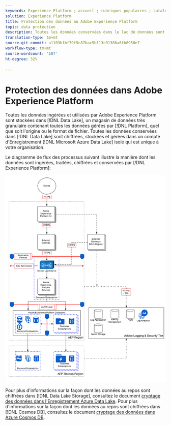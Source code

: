 ```yaml
---
keywords: Experience Platform ; accueil ; rubriques populaires ; catalogue ; protection des données ; chiffrement des données ; lac
solution: Experience Platform
title: Protection des données au Adobe Experience Platform
topic: data protection
description: Toutes les données conservées dans le lac de données sont chiffrées, stockées et gérées dans un compte Microsoft Azure Data Lake isolé, propre à votre organisation. Le diagramme de flux de processus suivant illustre comment les données sont ingérées, traitées, chiffrées et conservées par l’Experience Platform.
translation-type: tm+mt
source-git-commit: a1103bfbf79f9c87bac5b113c01386a6fb8950e7
workflow-type: tm+mt
source-wordcount: '187'
ht-degree: 32%

---
```



# Protection des données dans Adobe Experience Platform

Toutes les données ingérées et utilisées par Adobe Experience Platform sont stockées dans [!DNL Data Lake], un magasin de données très granulaire contenant toutes les données gérées par [!DNL Platform], quel que soit l&#39;origine ou le format de fichier. Toutes les données conservées dans [!DNL Data Lake] sont chiffrées, stockées et gérées dans un compte d&#39;Enregistrement [!DNL Microsoft Azure Data Lake] isolé qui est unique à votre organisation.

Le diagramme de flux des processus suivant illustre la manière dont les données sont ingérées, traitées, chiffrées et conservées par [!DNL Experience Platform]:

![](images/data-protection/flow.png)

Pour plus d&#39;informations sur la façon dont les données au repos sont chiffrées dans [!DNL Data Lake Storage], consultez le document [cryptage des données dans l&#39;Enregistrement Azure Data Lake](https://docs.microsoft.com/fr-fr/azure/data-lake-store/data-lake-store-encryption). Pour plus d&#39;informations sur la façon dont les données au repos sont chiffrées dans [!DNL Cosmos DB], consultez le document [cryptage des données dans Azure Cosmos DB](https://docs.microsoft.com/fr-fr/azure/cosmos-db/database-encryption-at-rest).